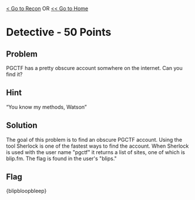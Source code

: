 [< Go to Recon](/Recon) OR [<< Go to Home](/)
# Detective - 50 Points
## Problem
PGCTF has a pretty obscure account somwhere on the internet. Can you find it?

## Hint
“You know my methods, Watson”

## Solution
The goal of this problem is to find an obscure PGCTF account. Using the tool Sherlock is one of the fastest ways to find the account. When Sherlock is used with the user name "pgctf" it returns a list of sites, one of which is blip.fm. The flag is found in the user's "blips."

## Flag
{blipbloopbleep}
